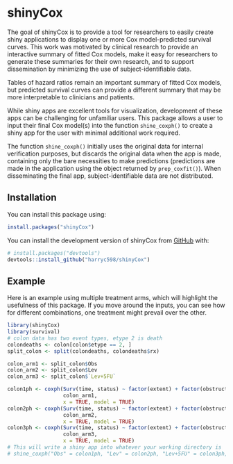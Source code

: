 
<!-- README.md is generated from README.Rmd. Please edit that file -->

# shinyCox

The goal of shinyCox is to provide a tool for researchers to easily
create shiny applications to display one or more Cox model-predicted
survival curves. This work was motivated by clinical research to provide
an interactive summary of fitted Cox models, make it easy for
researchers to generate these summaries for their own research, and to
support dissemination by minimizing the use of subject-identifiable
data.

Tables of hazard ratios remain an important summary of fitted Cox
models, but predicted survival curves can provide a different summary
that may be more interpretable to clinicians and patients.

While shiny apps are excellent tools for visualization, development of
these apps can be challenging for unfamiliar users. This package allows
a user to input their final Cox model(s) into the function
`shine_coxph()` to create a shiny app for the user with minimal
additional work required.

The function `shine_coxph()` initially uses the original data for
internal verification purposes, but discards the original data when the
app is made, containing only the bare necessities to make predictions
(predictions are made in the application using the object returned by
`prep_coxfit()`). When disseminating the final app, subject-identifiable
data are not distributed.

## Installation

You can install this package using:

``` r
install.packages("shinyCox")
```

You can install the development version of shinyCox from
[GitHub](https://github.com/) with:

``` r
# install.packages("devtools")
devtools::install_github("harryc598/shinyCox")
```

## Example

Here is an example using multiple treatment arms, which will highlight
the usefulness of this package. If you move around the inputs, you can
see how for different combinations, one treatment might prevail over the
other.

``` r
library(shinyCox)
library(survival)
# colon data has two event types, etype 2 is death 
colondeaths <- colon[colon$etype == 2, ]
split_colon <- split(colondeaths, colondeaths$rx)

colon_arm1 <- split_colon$Obs
colon_arm2 <- split_colon$Lev
colon_arm3 <- split_colon$`Lev+5FU`

colon1ph <- coxph(Surv(time, status) ~ factor(extent) + factor(obstruct) + nodes                   + factor(differ), 
                  colon_arm1,
                  x = TRUE, model = TRUE)
colon2ph <- coxph(Surv(time, status) ~ factor(extent) + factor(obstruct) + nodes                   + factor(differ), 
                  colon_arm2,
                  x = TRUE, model = TRUE)
colon3ph <- coxph(Surv(time, status) ~ factor(extent) + factor(obstruct) + nodes                   + factor(differ), 
                  colon_arm3,
                  x = TRUE, model = TRUE)
# This will write a shiny app into whatever your working directory is
# shine_coxph("Obs" = colon1ph, "Lev" = colon2ph, "Lev+5FU" = colon3ph, theme = "dashboard", app.dir = getwd())
```
